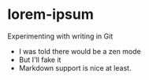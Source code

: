 # lorem-ipsum
Experimenting with writing in Git

* I was told there would be a zen mode
* But I'll fake it
* Markdown support is nice at least. 
